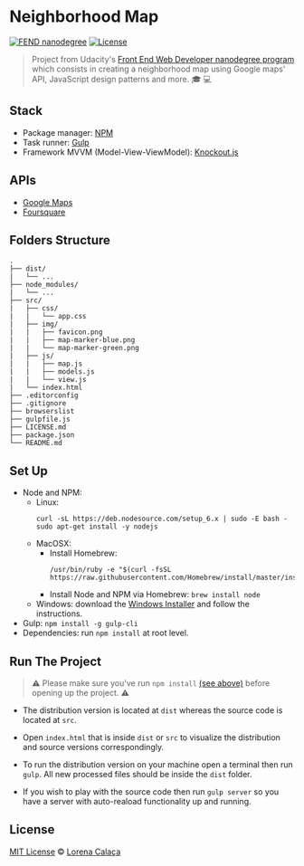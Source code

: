 # Neighborhood Map

[![FEND nanodegree](https://img.shields.io/badge/Udacity-FEND-02b3e4.svg?style=flat-square)](https://udacity.com/course/front-end-web-developer-nanodegree--nd001/) [![License](https://img.shields.io/badge/license-MIT-02b3e4.svg?style=flat-square)](https://github.com/calaca/fend-neighborhood-map/blob/master/LICENSE.md)

> Project from Udacity's [Front End Web Developer nanodegree program](https://udacity.com/course/front-end-web-developer-nanodegree--nd001/) which consists in creating a neighborhood map using Google maps' API, JavaScript design patterns and more. :mortar_board: :computer:

## Stack

- Package manager: [NPM](https://www.npmjs.com/)
- Task runner: [Gulp](http://gulpjs.com/)
- Framework MVVM (Model-View-ViewModel): [Knockout.js](http://knockoutjs.com/)

## APIs

- [Google Maps](https://developers.google.com/maps/documentation/)
- [Foursquare](https://developer.foursquare.com/)

## Folders Structure

```
.
├── dist/
|   └── ...
├── node_modules/
|   └── ...
├── src/
|   ├── css/
|   |   └── app.css
|   ├── img/
|   |   ├── favicon.png
|   |   ├── map-marker-blue.png
|   |   └── map-marker-green.png
|   ├── js/
|   |   ├── map.js
|   |   ├── models.js
|   |   └── view.js
|   └── index.html
├── .editorconfig
├── .gitignore
├── browserslist
├── gulpfile.js
├── LICENSE.md
├── package.json
└── README.md
```

## Set Up

- Node and NPM:
    - Linux:
        ```
        curl -sL https://deb.nodesource.com/setup_6.x | sudo -E bash -
        sudo apt-get install -y nodejs
        ```
    - MacOSX:
        - Install Homebrew:
            ```
            /usr/bin/ruby -e "$(curl -fsSL https://raw.githubusercontent.com/Homebrew/install/master/install)"
            ```
        - Install Node and NPM via Homebrew: `brew install node`
    - Windows: download the [Windows Installer](http://nodejs.org/#download) and follow the instructions.
- Gulp: `npm install -g gulp-cli`
- Dependencies: run `npm install` at root level.

## Run The Project

> :warning: Please make sure you've run `npm install` [(see above)](https://github.com/calaca/fend-neighborhood-map#set-up) before opening up the project. :warning:

- The distribution version is located at `dist` whereas the source code is located at `src`.

- Open `index.html` that is inside `dist` or `src` to visualize the distribution and source versions correspondingly.

- To run the distribution version on your machine open a terminal then run `gulp`. All new processed files should be inside the `dist` folder.

- If you wish to play with the source code then run `gulp server` so you have a server with auto-reaload functionality up and running.

## License

[MIT License](https://github.com/calaca/fend-neighborhood-map/blob/master/LICENSE.md) © [Lorena Calaça](http://calaca.github.io/)
